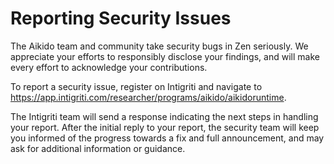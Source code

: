 # Reporting Security Issues

The Aikido team and community take security bugs in Zen seriously. We appreciate your efforts to responsibly disclose your findings, and will make every effort to acknowledge your contributions.

To report a security issue, register on Intigriti and navigate to https://app.intigriti.com/researcher/programs/aikido/aikidoruntime.

The Intigriti team will send a response indicating the next steps in handling your report. After the initial reply to your report, the security team will keep you informed of the progress towards a fix and full announcement, and may ask for additional information or guidance.